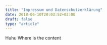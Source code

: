 ```yaml
---
title: "Impressum und Datenschutzerklärung"
date: 2018-06-10T20:03:52+02:00
draft: false
type: "article"
---
```


Huhu
Where is the content
